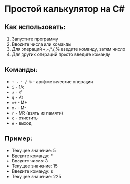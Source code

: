 # Простой калькулятор на C#

## Как использовать:
1. Запустите программу
2. Вводите числа или команды
3. Для операций +,-,*,/,% введите команду, затем число
4. Для других операций просто введите команду

## Команды:
- `+ - * / %` - арифметические операции
- `i` - 1/x
- `s` - x²
- `q` - √x
- `m+` - M+
- `m-` - M-
- `r` - MR (взять из памяти)
- `c` - очистить
- `e` - выход

## Пример:
- Текущее значение: 5
- Введите команду: *
- Введите число: 3
- Текущее значение: 15
- Введите команду: s
- Текущее значение: 225
